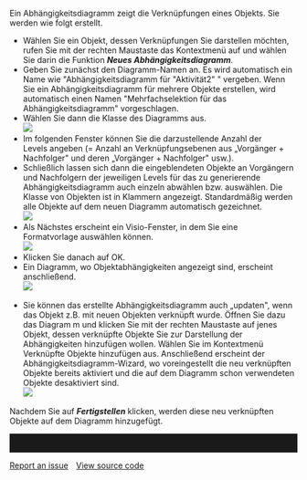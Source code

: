 

Ein Abhängigkeitsdiagramm zeigt die Verknüpfungen eines Objekts. Sie
werden wie folgt erstellt.

-   Wählen Sie ein Objekt, dessen Verknüpfungen Sie darstellen möchten,
    rufen Sie mit der rechten Maustaste das Kontextmenü auf und wählen
    Sie darin die Funktion ***Neues Abhängigkeitsdiagramm***.
-   Geben Sie zunächst den Diagramm-Namen an. Es wird automatisch ein
    Name wie "Abhängigkeitsdiagramm für "Aktivität2" " vergeben. Wenn
    Sie ein Abhängigkeitsdiagramm für mehrere Objekte erstellen, wird
    automatisch einen Namen "Mehrfachselektion für das
    Abhängigkeitsdiagramm" vorgeschlagen. 
-   Wählen Sie dann die Klasse des Diagramms aus.   
    ![](//images.ctfassets.net/utx1h0gfm1om/3rJt1d0Cnea2mQa26oEOYO/4ad6628edf8799fadc5e28a000fe5132/1018557.png)
-   Im folgenden Fenster können Sie die darzustellende Anzahl der
    Levels angeben (= Anzahl an Verknüpfungsebenen aus „Vorgänger +
    Nachfolger" und deren „Vorgänger + Nachfolger" usw.). 
-   Schließlich lassen sich dann die eingeblendeten Objekte an
    Vorgängern und Nachfolgern der jeweiligen Levels für das zu
    generierende Abhängigkeitsdiagramm auch einzeln abwählen bzw.
    auswählen. Die Klasse von Objekten ist in Klammern angezeigt.
    Standardmäßig werden alle Objekte auf dem neuen Diagramm automatisch
    gezeichnet.  
    ![](//images.ctfassets.net/utx1h0gfm1om/1nlgOGCTPmSQ068QGAIaA6/c7142e8763a9478bfb818604765a5fa6/1018552.png)
-   Als Nächstes erscheint ein Visio-Fenster, in dem Sie eine
    Formatvorlage auswählen können.  
    ![](//images.ctfassets.net/utx1h0gfm1om/2udA16Dv7uAiC2iiOkCueu/35b5d8101018a2925ab891a7a15dadd4/1018567.png)
-   Klicken Sie danach auf OK.
-   Ein Diagramm, wo Objektabhängigkeiten angezeigt sind, erscheint
    anschließend.   
    ![](//images.ctfassets.net/utx1h0gfm1om/6iUDBcjVw4uwAUKm8eqSo0/7da4f97d3d1cce736db9453062215029/1018572.png)

<!-- -->

-   Sie können das erstellte Abhängigkeitsdiagramm auch „updaten", wenn
    das Objekt z.B. mit neuen Objekten verknüpft wurde. Öffnen Sie dazu
    das Diagram m und klicken Sie mit der rechten Maustaste auf jenes
    Objekt, dessen verknüpfte Objekte Sie zur Darstellung der
    Abhängigkeiten hinzufügen wollen. Wählen Sie im Kontextmenü
    Verknüpfte Objekte hinzufügen aus. Anschließend erscheint der
    Abhängigkeitsdiagramm-Wizard, wo voreingestellt die neu verknüpften
    Objekte bereits aktiviert und die auf dem Diagramm schon verwendeten
    Objekte desaktiviert sind.  
    ![](//images.ctfassets.net/utx1h0gfm1om/1ViVGmEwSwAQcg4Y4i6C2G/72b8156106e27721a8bb89df6f989b3b/1018587.png)

Nachdem Sie auf ***Fertigstellen*** klicken, werden diese neu
verknüpften Objekte auf dem Diagramm hinzugefügt.


<hr style="padding-top:2rem" />
<a href="https://github.com/process4/docs/issues" target="_blank" class="bgw btn btn-primary btn-lg shadow-sm">Report an issue</a>
<a href="https://github.com/process4/docs" target="_blank" class="bgw btn btn-primary btn-lg shadow-sm" style="margin-left:10px;">View source code</a>